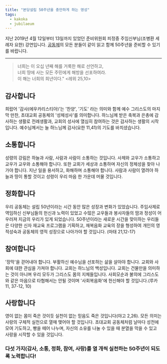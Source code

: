 ```yaml
---
title: "본당설립 50주년을 충만하게 하는 영성"
tags:
  - kakoka
  - jubilaeum
---
```


지난 2019년 4월 12일부터 13일까지 있었던 준비위원회 피정중
주임신부님(조병환 세례자 요한) 강연입니다.
[공동체][kakoka]의
모든 분들이 같이 읽고 함께 50주년을 준비할 수 있기를 바랍니다.

---

>너희는 이 오십 년째 해를 거룩한 해로 선언하고,  
>너희 땅에 사는 모든 주민에게 해방을 선포하여라.  
>이 해는 너희의 희년이다." <레위 25,10>

## 감사합니다

희랍어 '감사(에우카리스티아)'는 '찬양', '기도' 라는 의미와 함께 예수 그리스도의 마지막 만찬, 초대교회 공동체의 '성체성사'를 의미합니다. 하느님께 받은 축복과 은총에 감사하는 생활로 전례생활과, 교회의 성사에 열심히 참여하는 것은 감사하는 생활의 시작입니다. 예수님께서는 늘 하느님께 감사(요한 11,41)의 기도를 바치셨습니다.

## 소통합니다

성령의 강림은 하늘과 사람, 사람과 사람이 소통하는 것입니다. 사제와 교우가 소통하고 교우가 교우와 소통해야 합니다. 또한 교회가 세상과 소통하며 자신의 정체성을 찾아 나가야 합니다. 지난 일을 용서하고, 화해하며 소통해야 합니다. 사람과 사람이 열려야 하늘과 땅이 통할 것이고 성령이 우리 마음 한 가운데 머물 것입니다.

## 정화합니다

우리 공동체는 설립 50년이라는 시간 동안 많은 성장과 변화가 있었습니다. 주임사제로 역임하신 신부님들의 헌신과 노력이 있었고 수많은 교우들과 봉사자들의 땀과 정성이 어우러져 지금의 우리가 있게 되었습니다. 50주년이라는 새로운 시간을 맞이하는 우리들은 다양한 신자 재교육 프로그램을 기획하고, 재복음화 교육의 장을 형성하여 개인의 영적성숙과 공동체의 영적 성장으로 나아가야 할 것입니다. (마태 21,12-17)

## 참여합니다

'장막'을 걷어내야 합니다. 부활하신 예수님을 선포하는 삶을 살아야 합니다. 교회와 사회에 대한 관심을 가져야 합니다. 교회는 하느님의 백성입니다. 교회는 건물만을 의미하는 것이 아니며 우리 모두가 그리스도 몸의 지체들입니다. 사회모순과 불의에 그리스도와 같은 마음으로 타협해서는 안될 것이며 '사회복음화'에 헌신해야 할 것입니다.(루카 11, 37-12, 10)

## 사랑합니다

영이 없는 몸이 죽은 것이듯 실천이 없는 믿음도 죽은 것입니다(야고 2,26). 모든 의미는 사랑의 구체적 실천으로 열매 맺어야 할 것입니다. 초대교회 공동체처럼 날마다 성전에 모여 기도하고, 빵을 떼어 나누며, 자신의 소유를 나눌 수 있을 때 분열을 막을 수 있고 사랑을 시작할 수 있을 것입니다.

### 다섯 가지(감사, 소통, 정화, 참여, 사랑)를 열 개씩 실천하는 50주년이 되도록 노력합니다!

[kakoka]: http://www.kakoka.de/zbxe/ "쾰른 한인 천주교회"

